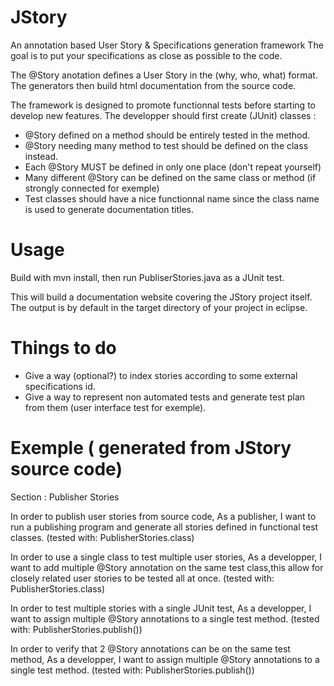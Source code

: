 # JStory
An annotation based User Story &amp; Specifications generation framework
The goal is to put your specifications as close as possible to the code.

The @Story anotation defines a User Story in the (why, who, what) format.
The generators then build html documentation from the source code.

The framework is designed to promote functionnal tests before starting to develop new features.
The developper should first create (JUnit) classes :
- @Story defined on a method should be entirely tested in the method.
- @Story needing many method to test should be defined on the class instead.
- Each @Story MUST be defined in only one place (don't repeat yourself)
- Many different @Story can be defined on the same class or method (if strongly connected for exemple)
- Test classes should have a nice functionnal name since the class name is used to generate documentation titles.

# Usage
Build with mvn install, then run PubliserStories.java as a JUnit test.

This will build a documentation website covering the JStory project itself.
The output is by default in the target directory of your project in eclipse.

# Things to do
- Give a way (optional?) to index stories according to some external specifications id.
- Give a way to represent non automated tests and generate test plan from them (user interface test for exemple).

# Exemple ( generated from JStory source code)

Section : Publisher Stories

In order to publish user stories from source code,
As a publisher,
I want to run a publishing program and generate all stories defined in functional test classes.
(tested with: PublisherStories.class) 

In order to use a single class to test multiple user stories,
As a developper,
I want to add multiple @Story annotation on the same test class,this allow for closely related user stories to be tested all at once.
(tested with: PublisherStories.class) 

In order to test multiple stories with a single JUnit test,
As a developper,
I want to assign multiple @Story annotations to a single test method.
(tested with: PublisherStories.publish()) 

In order to verify that 2 @Story annotations can be on the same test method,
As a developper,
I want to assign multiple @Story annotations to a single test method.
(tested with: PublisherStories.publish())
